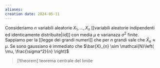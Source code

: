 ```yaml
---
aliases: 
creation date: 2024-05-11
---
```


Consideriamo $n$ variabili aleatorie $X_{1},\dots,X_{n}$ [[variabili aleatorie indipendenti ed identicamente distribuite|iid]] con media $\mu$ e varianaza $\sigma^2$ finite.
Sappiamo per la [[legge dei grandi numeri]] che per $n$ grandi vale che $\bar{X}_{n} \approx \mu$.
Se sono gaussiano è immediato che $\bar{X}_{n} \sim \mathcal{N}\left( \mu, \frac{\sigma^2}{n} \right)$

>[!theorem] teorema centrale del limite
>
